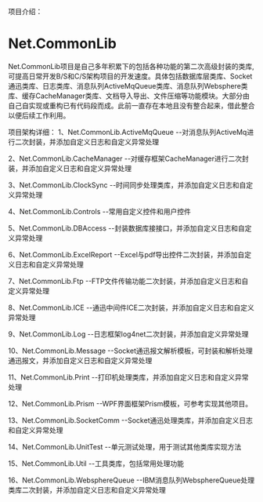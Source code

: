 项目介绍：
# Net.CommonLib
Net.CommonLib项目是自己多年积累下的包括各种功能的第二次高级封装的类库,可提高日常开发B/S和C/S架构项目的开发速度。具体包括数据库层类库、Socket通迅类库、日志类库、消息队列ActiveMqQueue类库、消息队列Websphere类库、缓存CacheManager类库、文档导入导出、文件压缩等功能模块。大部分由自己自实现或重构已有代码段而成。此前一直存在本地且没有整合起来，借此整合以便后续工作利用。

项目架构详细：
 1、Net.CommonLib.ActiveMqQueue --对消息队列ActiveMq进行二次封装，并添加自定义日志和自定义异常处理
 
 2、Net.CommonLib.CacheManager --对缓存框架CacheManager进行二次封装，并添加自定义日志和自定义异常处理
 
 3、Net.CommonLib.ClockSync --时间同步处理类库，并添加自定义日志和自定义异常处理
 
 4、Net.CommonLib.Controls --常用自定义控件和用户控件
 
 5、Net.CommonLib.DBAccess --封装数据库接接口，并添加自定义日志和自定义异常处理
 
 6、Net.CommonLib.ExcelReport --Excel与pdf导出控件二次封装，并添加自定义日志和自定义异常处理
 
 7、Net.CommonLib.Ftp --FTP文件传输功能二次封装，并添加自定义日志和自定义异常处理
 
 8、Net.CommonLib.ICE --通迅中间件ICE二次封装，并添加自定义日志和自定义异常处理
 
 9、Net.CommonLib.Log --日志框架log4net二次封装，并添加自定义异常处理
 
 10、Net.CommonLib.Message --Socket通迅报文解析模板，可封装和解析处理通迅报文，并添加自定义日志和自定义异常处理
 
 11、Net.CommonLib.Print --打印机处理类库，并添加自定义日志和自定义异常处理
 
 12、Net.CommonLib.Prism --WPF界面框架Prism模板，可参考实现其他项目。
 
 13、Net.CommonLib.SocketComm --Socket通迅处理类库，并添加自定义日志和自定义异常处理
 
 14、Net.CommonLib.UnitTest --单元测试处理，用于测试其他类库实现方法
 
 15、Net.CommonLib.Util --工具类库，包括常用处理功能
 
 16、Net.CommonLib.WebsphereQueue --IBM消息队列WebsphereQueue处理类库二次封装，并添加自定义日志和自定义异常处理
